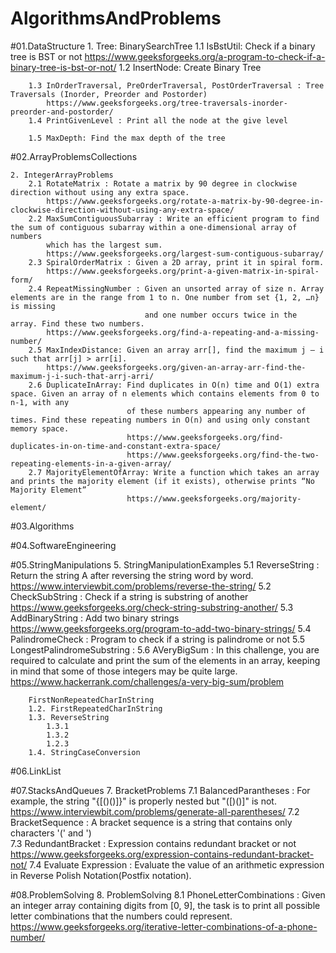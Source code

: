 # AlgorithmsAndProblems

#01.DataStructure
	1. Tree: BinarySearchTree
		1.1 IsBstUtil: Check if a binary tree is BST or not
			https://www.geeksforgeeks.org/a-program-to-check-if-a-binary-tree-is-bst-or-not/
		1.2 InsertNode: Create Binary Tree

		1.3 InOrderTraversal, PreOrderTraversal, PostOrderTraversal : Tree Traversals (Inorder, Preorder and Postorder)
			https://www.geeksforgeeks.org/tree-traversals-inorder-preorder-and-postorder/
		1.4 PrintGivenLevel : Print all the node at the give level

		1.5 MaxDepth: Find the max depth of the tree



#02.ArrayProblemsCollections

	2. IntegerArrayProblems
		2.1 RotateMatrix : Rotate a matrix by 90 degree in clockwise direction without using any extra space. 
			https://www.geeksforgeeks.org/rotate-a-matrix-by-90-degree-in-clockwise-direction-without-using-any-extra-space/
		2.2 MaxSumContiguousSubarray : Write an efficient program to find the sum of contiguous subarray within a one-dimensional array of numbers 
			which has the largest sum.
			https://www.geeksforgeeks.org/largest-sum-contiguous-subarray/
		2.3 SpiralOrderMatrix : Given a 2D array, print it in spiral form. 
			https://www.geeksforgeeks.org/print-a-given-matrix-in-spiral-form/
		2.4 RepeatMissingNumber : Given an unsorted array of size n. Array elements are in the range from 1 to n. One number from set {1, 2, …n} is missing 
								  and one number occurs twice in the array. Find these two numbers.
			https://www.geeksforgeeks.org/find-a-repeating-and-a-missing-number/
		2.5 MaxIndexDistance: Given an array arr[], find the maximum j – i such that arr[j] > arr[i].
			https://www.geeksforgeeks.org/given-an-array-arr-find-the-maximum-j-i-such-that-arrj-arri/
		2.6 DuplicateInArray: Find duplicates in O(n) time and O(1) extra space. Given an array of n elements which contains elements from 0 to n-1, with any 
							  of these numbers appearing any number of times. Find these repeating numbers in O(n) and using only constant memory space.
							  https://www.geeksforgeeks.org/find-duplicates-in-on-time-and-constant-extra-space/
							  https://www.geeksforgeeks.org/find-the-two-repeating-elements-in-a-given-array/
		2.7 MajorityElementOfArray: Write a function which takes an array and prints the majority element (if it exists), otherwise prints “No Majority Element”
							  https://www.geeksforgeeks.org/majority-element/

#03.Algorithms

#04.SoftwareEngineering

#05.StringManipulations
	5. StringManipulationExamples
		5.1 ReverseString : Return the string A after reversing the string word by word.
			https://www.interviewbit.com/problems/reverse-the-string/
		5.2 CheckSubString : Check if a string is substring of another
			https://www.geeksforgeeks.org/check-string-substring-another/
		5.3 AddBinaryString : Add two binary strings
			https://www.geeksforgeeks.org/program-to-add-two-binary-strings/
		5.4 PalindromeCheck : Program to check if a string is palindrome or not
		5.5 LongestPalindromeSubstring : 
		5.6 AVeryBigSum : In this challenge, you are required to calculate and print the sum of the elements in an array, keeping in mind that some of those integers may be quite large.
			https://www.hackerrank.com/challenges/a-very-big-sum/problem

		FirstNonRepeatedCharInString
		1.2. FirstRepeatedCharInString
		1.3. ReverseString
			1.3.1
			1.3.2
			1.2.3
		1.4. StringCaseConversion

#06.LinkList

#07.StacksAndQueues
  7. BracketProblems
    7.1 BalancedParantheses : For example, the string "{[()()]}" is properly nested but "([)()]" is not.
			https://www.interviewbit.com/problems/generate-all-parentheses/
		7.2 BracketSequence : A bracket sequence is a string that contains only characters '(' and ')	
		7.3 RedundantBracket : Expression contains redundant bracket or not
			https://www.geeksforgeeks.org/expression-contains-redundant-bracket-not/
		7.4	Evaluate Expression : Evaluate the value of an arithmetic expression in Reverse Polish Notation(Postfix notation).




#08.ProblemSolving
	8. ProblemSolving
		8.1 PhoneLetterCombinations : Given an integer array containing digits from [0, 9], the task is to print all possible letter combinations that the numbers could represent.
			https://www.geeksforgeeks.org/iterative-letter-combinations-of-a-phone-number/
